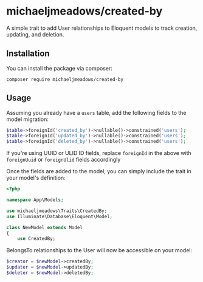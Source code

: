 # michaeljmeadows/created-by

A simple trait to add User relationships to Eloquent models to track creation, updating, and deletion.

## Installation 

You can install the package via composer:

```
composer require michaeljmeadows/created-by
```

## Usage

Assuming you already have a `users` table, add the following fields to the model migration:

```php
$table->foreignId('created_by')->nullable()->constrained('users');
$table->foreignId('updated_by')->nullable()->constrained('users');
$table->foreignId('deleted_by')->nullable()->constrained('users');
```
If you're using UUID or ULID ID fields, replace `foreignId` in the above with `foreignUuid` or `foreignUlid` fields accordingly

Once the fields are added to the model, you can simply include the trait in your model's definition:

```php
<?php

namespace App\Models;

use michaeljmeadows\Traits\CreatedBy;
use Illuminate\Database\Eloquent\Model;

class NewModel extends Model
{
    use CreatedBy;
```

BelongsTo relationships to the User will now be accessible on your model:

```php
$creator = $newModel->createdBy;
$updater = $newModel->updatedBy;
$deleter = $newModel->deletedBy;
```
